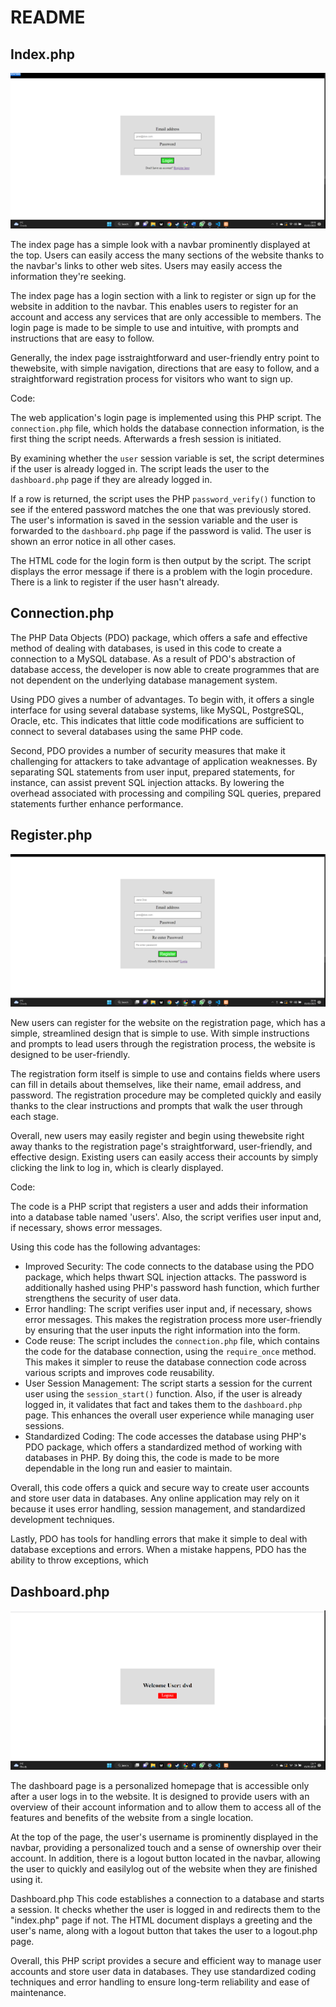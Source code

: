 # README

## Index.php

![alt text](./media/php-login.png)

The index page has a simple look with a navbar prominently displayed at the top. Users can easily access the many sections of the website thanks to the navbar's links to other web sites. Users may easily access the information they're seeking.

The index page has a login section with a link to register or sign up for the website in addition to the navbar. This enables users to register for an account and access any services that are only accessible to members. The login page is made to be simple to use and intuitive, with prompts and instructions that are easy to follow.

Generally, the index page isstraightforward and user-friendly entry point to thewebsite, with simple navigation, directions that are easy to follow, and a straightforward registration process for visitors who want to sign up.

Code:

The web application's login page is implemented using this PHP script. The `connection.php` file, which holds the database connection information, is the first thing the script needs. Afterwards a fresh session is initiated.

By examining whether the `user` session variable is set, the script determines if the user is already logged in. The script leads the user to the `dashboard.php` page if they are already logged in.

If a row is returned, the script uses the PHP `password_verify()` function to see if the entered password matches the one that was previously stored. The user's information is saved in the session variable and the user is forwarded to the `dashboard.php` page if the password is valid. The user is shown an error notice in all other cases.

The HTML code for the login form is then output by the script. The script displays the error message if there is a problem with the login procedure. There is a link to register if the user hasn't already.

## Connection.php

The PHP Data Objects (PDO) package, which offers a safe and effective method of dealing with databases, is used in this code to create a connection to a MySQL database. As a result of PDO's abstraction of database access, the developer is now able to create programmes that are not dependent on the underlying database management system.

Using PDO gives a number of advantages. To begin with, it offers a single interface for using several database systems, like MySQL, PostgreSQL, Oracle, etc. This indicates that little code modifications are sufficient to connect to several databases using the same PHP code.

Second, PDO provides a number of security measures that make it challenging for attackers to take advantage of application weaknesses. By separating SQL statements from user input, prepared statements, for instance, can assist prevent SQL injection attacks. By lowering the overhead associated with processing and compiling SQL queries, prepared statements further enhance performance.

## Register.php

![alt text](./media/php-register.png)

New users can register for the website on the registration page, which has a simple, streamlined design that is simple to use. With simple instructions and prompts to lead users through the registration process, the website is designed to be user-friendly.

The registration form itself is simple to use and contains fields where users can fill in details about themselves, like their name, email address, and password. The registration procedure may be completed quickly and easily thanks to the clear instructions and prompts that walk the user through each stage.

Overall, new users may easily register and begin using thewebsite right away thanks to the registration page's straightforward, user-friendly, and effective design. Existing users can easily access their accounts by simply clicking the link to log in, which is clearly displayed.

Code:

The code is a PHP script that registers a user and adds their information into a database table named 'users'. Also, the script verifies user input and, if necessary, shows error messages.

Using this code has the following advantages:

- Improved Security: The code connects to the database using the PDO package, which helps thwart SQL injection attacks. The password is additionally hashed using PHP's password hash function, which further strengthens the security of user data.
- Error handling: The script verifies user input and, if necessary, shows error messages. This makes the registration process more user-friendly by ensuring that the user inputs the right information into the form.
- Code reuse: The script includes the `connection.php` file, which contains the code for the database connection, using the `require_once` method. This makes it simpler to reuse the database connection code across various scripts and improves code reusability.
- User Session Management: The script starts a session for the current user using the `session_start()` function. Also, if the user is already logged in, it validates that fact and takes them to the `dashboard.php` page. This enhances the overall user experience while managing user sessions.
- Standardized Coding: The code accesses the database using PHP's PDO package, which offers a standardized method of working with databases in PHP. By doing this, the code is made to be more dependable in the long run and easier to maintain.

Overall, this code offers a quick and secure way to create user accounts and store user data in databases. Any online application may rely on it because it uses error handling, session management, and standardized development techniques.

Lastly, PDO has tools for handling errors that make it simple to deal with database exceptions and errors. When a mistake happens, PDO has the ability to throw exceptions, which

## Dashboard.php

![alt text](./media/php-dashboard.png)

The dashboard page is a personalized homepage that is accessible only after a user logs in to the website. It is designed to provide users with an overview of their account information and to allow them to access all of the features and benefits of the website from a single location.

At the top of the page, the user's username is prominently displayed in the navbar, providing a personalized touch and a sense of ownership over their account. In addition, there is a logout button located in the navbar, allowing the user to quickly and easilylog out of the website when they are finished using it.

Dashboard.php
This code establishes a connection to a database and starts a session. It checks whether the user is logged in and redirects them to the "index.php" page if not. The HTML document displays a greeting and the user's name, along with a logout button that takes the user to a logout.php page.

Overall, this PHP script provides a secure and efficient way to manage user accounts and store user data in databases. They use standardized coding techniques and error handling to ensure long-term reliability and ease of maintenance.
